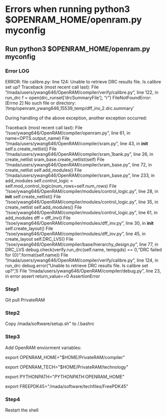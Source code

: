 # Errors when running python3 $OPENRAM_HOME/openram.py myconfig

## Run python3 $OPENRAM_HOME/openram.py myconfig
### Error LOG
ERROR: file calibre.py: line 124: Unable to retrieve DRC results file. Is calibre set up?
Traceback (most recent call last):
 File “/mada/users/ywang646/OpenRAM/compiler/verify/calibre.py”, line 122, in run_drc
   f = open(drc_runset[‘drcSummaryFile’], “r”)
FileNotFoundError: [Errno 2] No such file or directory: ‘/tmp/openram_ywang646_15539_temp/dff_inv_2.drc.summary’

During handling of the above exception, another exception occurred:

Traceback (most recent call last):
 File “/soe/ywang646/OpenRAM/compiler/openram.py”, line 61, in <module>
   name=OPTS.output_name)
 File “/mada/users/ywang646/OpenRAM/compiler/sram.py”, line 43, in __init__
   self.s.create_netlist()
 File “/mada/users/ywang646/OpenRAM/compiler/sram_1bank.py”, line 26, in create_netlist
   sram_base.create_netlist(self)
 File “/mada/users/ywang646/OpenRAM/compiler/sram_base.py”, line 72, in create_netlist
   self.add_modules()
 File “/mada/users/ywang646/OpenRAM/compiler/sram_base.py”, line 233, in add_modules
   self.control_logic = self.mod_control_logic(num_rows=self.num_rows)
 File “/soe/ywang646/OpenRAM/compiler/modules/control_logic.py”, line 28, in __init__
   self.create_netlist()
 File “/soe/ywang646/OpenRAM/compiler/modules/control_logic.py”, line 35, in create_netlist
   self.add_modules()
 File “/soe/ywang646/OpenRAM/compiler/modules/control_logic.py”, line 61, in add_modules
   dff = dff_inv()
 File “/soe/ywang646/OpenRAM/compiler/modules/dff_inv.py”, line 30, in __init__
   self.create_layout()
 File “/soe/ywang646/OpenRAM/compiler/modules/dff_inv.py”, line 45, in create_layout
   self.DRC_LVS()
 File “/soe/ywang646/OpenRAM/compiler/base/hierarchy_design.py”, line 77, in DRC_LVS
   debug.check(verify.run_drc(self.name, tempgds) == 0,“DRC failed for {0}“.format(self.name))
 File “/mada/users/ywang646/OpenRAM/compiler/verify/calibre.py”, line 124, in run_drc
   debug.error(“Unable to retrieve DRC results file. Is calibre set up?“,1)
 File “/mada/users/ywang646/OpenRAM/compiler/debug.py”, line 23, in error
   assert return_value==0
AssertionError


### Step1
Git pull PrivateRAM
### Step2
Copy /mada/software/setup.sh" to /.bashrc
### Step3
Add OpenRAM enviorment variables:

export OPENRAM_HOME="$HOME/PrivateRAM/compiler"

export OPENRAM_TECH="$HOME/PrivateRAM/technology"

export PYTHONPATH="$PYTHONPATH:$OPENRAM_HOME"

export FREEPDK45="/mada/software/techfiles/FreePDK45"

### Step4
Restart the shell
